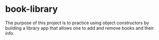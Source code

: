 # book-library

The purpose of this project is to practice using object constructors by building a library app that allows one to add and remove books and their info